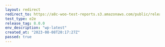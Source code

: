 ```yaml
---
layout: redirect
redirect_to: https://a8c-woo-test-reports.s3.amazonaws.com/public/release/8.0.0/wp-latest/e2e/index.html
test_type: e2e
release_tag: 8.0.0
env_description: "wp-latest"
created_at: "2023-08-08T20:17:27Z"
passed: true
---
```

